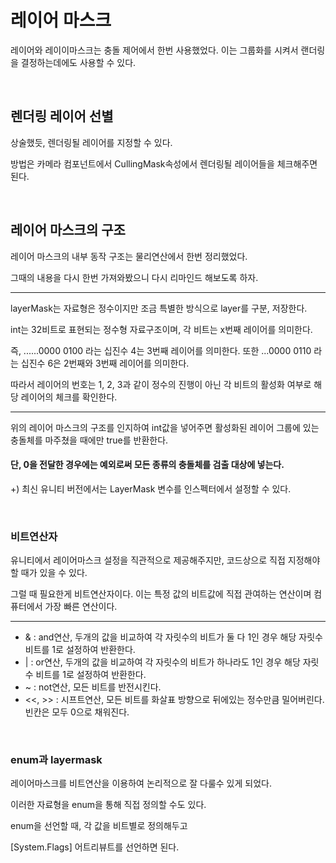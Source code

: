 # 레이어 마스크

레이어와 레이이마스크는 충돌 제어에서 한번 사용했었다.
이는 그룹화를 시켜서 랜더링을 결정하는데에도 사용할 수 있다.

<br>

## 렌더링 레이어 선별

상술했듯, 렌더링될 레이어를 지정할 수 있다.

방법은 카메라 컴포넌트에서 CullingMask속성에서 렌더링될 레이어들을 체크해주면 된다.

<br>


## 레이어 마스크의 구조

레이어 마스크의 내부 동작 구조는 물리연산에서 한번 정리했었다.

그때의 내용을 다시 한번 가져와봤으니 다시 리마인드 해보도록 하자.

<hr>

layerMask는 자료형은 정수이지만 조금 특별한 방식으로 layer를 구분, 저장한다.

int는 32비트로 표현되는 정수형 자료구조이며, 각 비트는 x번째 레이어를 의미한다.

즉, ......0000 0100 라는 십진수 4는 3번째 레이어를 의미한다.
또한 ...0000 0110 라는 십진수 6은 2번째와 3번째 레이어를 의미한다.

따라서 레이어의 번호는 1, 2, 3과 같이 정수의 진행이 아닌
각 비트의 활성화 여부로 해당 레이어의 체크를 확인한다.

<hr>

위의 레이어 마스크의 구조를 인지하여 int값을 넣어주면 활성화된 레이어 그룹에 있는 충돌체를 마주쳤을 때에만 true를 반환한다.

#### 단, 0을 전달한 경우에는 예외로써 모든 종류의 충돌체를 검출 대상에 넣는다.

+) 최신 유니티 버전에서는 LayerMask 변수를 인스펙터에서 설정할 수 있다.

<br>

### 비트연산자

유니티에서 레이어마스크 설정을 직관적으로 제공해주지만, 코드상으로 직접 지정해야 할 때가 있을 수 있다.

그럴 때 필요한게 비트연산자이다.
이는 특정 값의 비트값에 직접 관여하는 연산이며
컴퓨터에서 가장 빠른 연산이다.

<hr>

- & : and연산, 두개의 값을 비교하여 각 자릿수의 비트가 둘 다 1인 경우 해당 자릿수 비트를 1로 설정하여 반환한다.
- | : or연산, 두개의 값을 비교하여 각 자릿수의 비트가 하나라도 1인 경우 해당 자릿수 비트를 1로 설정하여 반환한다.
- ~ : not연산, 모든 비트를 반전시킨다.
- <<, >> : 시프트연산, 모든 비트를 화살표 방향으로 뒤에있는 정수만큼 밀어버린다. 빈칸은 모두 0으로 채워진다.
<br>

### enum과 layermask

레이어마스크를 비트연산을 이용하여 논리적으로 잘 다룰수 있게 되었다.

이러한 자료형을 enum을 통해 직접 정의할 수도 있다.

enum을 선언할 때, 각 값을 비트별로 정의해두고

[System.Flags] 어트리뷰트를 선언하면 된다.

<br>
